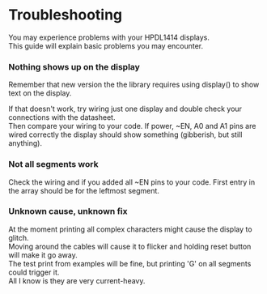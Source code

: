 # Troubleshooting

You may experience problems with your HPDL1414 displays.  
This guide will explain basic problems you may encounter.  

### Nothing shows up on the display

Remember that new version the the library requires using display() to show text on the display.  

If that doesn't work, try wiring just one display and double check your connections with the datasheet.  
Then compare your wiring to your code. If power, ~EN, A0 and A1 pins are wired correctly the display should show something (gibberish, but still anything).  

### Not all segments work

Check the wiring and if you added all ~EN pins to your code. First entry in the array should be for the leftmost segment.  

### Unknown cause, unknown fix

At the moment printing all complex characters might cause the display to glitch.  
Moving around the cables will cause it to flicker and holding reset button will make it go away.  
The test print from examples will be fine, but printing 'G' on all segments could trigger it.  
All I know is they are very current-heavy.